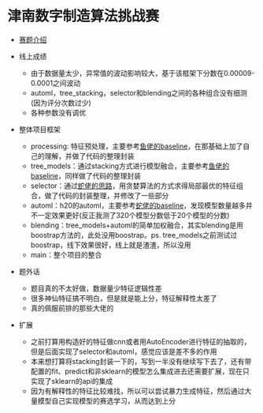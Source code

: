 # **津南数字制造算法挑战赛**

- [赛题介绍](https://tianchi.aliyun.com/competition/entrance/231695/introduction)
- 线上成绩
  - 由于数据量太少，异常值的波动影响较大，基于该框架下分数在0.00009-0.0001之间波动
  - automl，tree_stacking，selector和blending之间的各种组合没有细测(因为评分次数过少)
  - 各种参数没有调优

- 整体项目框架
  - processing: 特征预处理，主要参考[鱼佬的baseline](https://tianchi.aliyun.com/notebook-ai/detail?postId=41822)，在那基础上加了自己的理解，并做了代码的整理封装
  - tree_models：通过stacking方式进行模型融合，主要参考[鱼佬的baseline](https://tianchi.aliyun.com/notebook-ai/detail?postId=41822)，同样做了代码的整理封装
  - selector：通过[蛇佬的思路](https://github.com/luoda888/tianchi-diabetes-top12)，用贪婪算法的方式求得局部最优的特征组合，做了代码的封装整理，并修改了一些部分
  - automl：h20的automl，主要参考[蛇佬的baseline](https://tianchi.aliyun.com/notebook-ai/detail?postId=43185)，发现模型数量越多并不一定效果更好(反正我测了320个模型分数低于20个模型的分数)
  - blending：tree_models+automl的简单加权融合，其实blending是用boostrap方法的，此处没用boostrap。ps. tree_models之前测试过boostrap，线下效果很好，线上就是渣渣，所以没用
  - main：整个项目的整合
- 题外话
  - 题目真的不太好做，数据量少特征逻辑性差
  - 很多神仙特征搞不明白，但是就是能上分，特征解释性太差了
  - 真的佩服前排的那些大佬的
- 扩展
  - 之前打算用构造好的特征做cnn或者用AutoEncoder进行特征的抽取的，但是后面实现了selector和automl，感觉应该是差不多的作用
  - 本来想打算将stacking封装一下的，写到一半没有继续写下去了，还有带配置的fit、predict和非sklearn的模型怎么集成进去还需要扩展，现在只实现了sklearn的api的集成
  - 因为有解释性的特征比较难找，所以可以尝试暴力生成特征，然后通过大量模型自己实现模型的赛选学习，从而达到上分